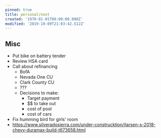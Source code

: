 ```yaml
---
pinned: true
title: personal/next
created: '1970-01-01T00:00:00.000Z'
modified: '2019-10-09T21:03:42.512Z'
---
```


## Misc

* Put bike on battery tender
* Review HSA card
* Call about refinancing
  * BofA
  * Nevada One CU
  * Clark County CU
  * ???
  * Decisions to make:
    * Target payment
    * $$ to take out
    * cost of pool
    * cost of cars
* Fix humming bird for girls' room
* https://www.silveradosierra.com/under-construcktion/jlarsen-s-2018-chevy-duramax-build-t673658.html
